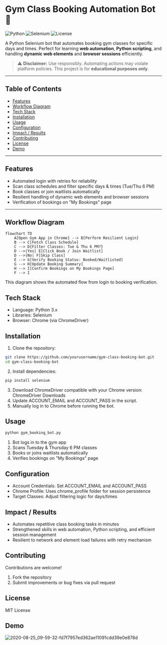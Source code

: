 # Gym Class Booking Automation Bot 🚀

![Python](https://img.shields.io/badge/Python-3.10-blue?logo=python&logoColor=white)
![Selenium](https://img.shields.io/badge/Selenium-4.0-green?logo=selenium&logoColor=white)
![License](https://img.shields.io/badge/License-MIT-yellow)

A Python Selenium bot that automates booking gym classes for specific days and times. Perfect for learning **web automation**, **Python scripting**, and handling **dynamic web elements** and **browser sessions** efficiently.

> ⚠️ **Disclaimer:** Use responsibly. Automating actions may violate platform policies. This project is for **educational purposes only**.

---

## Table of Contents

- [Features](#features)  
- [Workflow Diagram](#workflow-diagram)  
- [Tech Stack](#tech-stack)  
- [Installation](#installation)  
- [Usage](#usage)  
- [Configuration](#configuration)  
- [Impact / Results](#impact--results)  
- [Contributing](#contributing)  
- [License](#license)  
- [Demo](#demo)

---

## Features

- Automated login with retries for reliability  
- Scan class schedules and filter specific days & times (Tue/Thu 6 PM)  
- Book classes or join waitlists automatically  
- Resilient handling of dynamic web elements and browser sessions  
- Verification of bookings on "My Bookings" page  

---

## Workflow Diagram

```mermaid
flowchart TD
    A[Open Gym App in Chrome] --> B[Perform Resilient Login]
    B --> C[Fetch Class Schedule]
    C --> D{Filter Classes: Tue & Thu 6 PM?}
    D -->|Yes| E[Click Book / Join Waitlist]
    D -->|No| F[Skip Class]
    E --> G[Verify Booking Status: Booked/Waitlisted]
    G --> H[Update Booking Summary]
    H --> I[Confirm Bookings on My Bookings Page]
    F --> I
```
This diagram shows the automated flow from login to booking verification.
## Tech Stack
- Language: Python 3.x
- Libraries: Selenium
- Browser: Chrome (via ChromeDriver)
## Installation
1. Clone the repository:
```bash
git clone https://github.com/yourusername/gym-class-booking-bot.git
cd gym-class-booking-bot
```
2. Install dependencies:
```bash
pip install selenium
```
3. Download ChromeDriver compatible with your Chrome version:
ChromeDriver Downloads
4. Update ACCOUNT_EMAIL and ACCOUNT_PASS in the script.
5. Manually log in to Chrome before running the bot.
## Usage
```bash
python gym_booking_bot.py
```
1. Bot logs in to the gym app
2. Scans Tuesday & Thursday 6 PM classes
3. Books or joins waitlists automatically
4. Verifies bookings on "My Bookings" page
## Configuration
- Account Credentials: Set ACCOUNT_EMAIL and ACCOUNT_PASS
- Chrome Profile: Uses chrome_profile folder for session persistence
- Target Classes: Adjust filtering logic for days/times
## Impact / Results
- Automates repetitive class booking tasks in minutes
- Strengthened skills in web automation, Python scripting, and efficient session management
- Resilient to network and element load failures with retry mechanism
## Contributing
Contributions are welcome!
1. Fork the repository
2. Submit improvements or bug fixes via pull request
## License
MIT License
## Demo
![2020-08-25_09-59-32-fd7f7957ed362ae11091cdd39e0e878d](https://github.com/user-attachments/assets/40937cdf-9f32-4956-9342-8f1b99775961)
